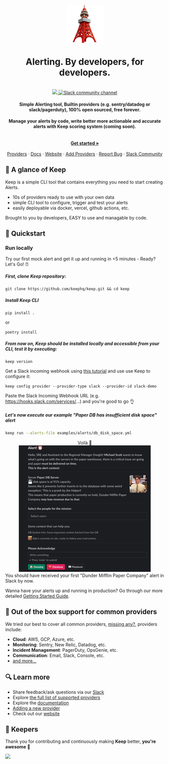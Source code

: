 <div align="center">
    <img src="/docs/static/img/keep.png?raw=true">
</div>

<h1 align="center">Alerting. By developers, for developers.</h1>
<br />
<div align="center">
    <a href="https://github.com/keephq/keep/blob/main/LICENSE">
        <img src="https://img.shields.io/github/license/keephq/keep" />
    </a>
    <a href="https://keephq.dev/slack">
        <img src="https://img.shields.io/badge/Chat-on%20Slack-blueviolet" alt="Slack community channel" />
    </a>
</div>

<h4 align="center">
Simple Alerting tool, Builtin providers (e.g. sentry/datadog or slack/pagerduty), 100% open sourced, free forever.
</h4>

<h4 align="center">
Manage your alerts by code, write better more actionable and accurate alerts with Keep scoring system (coming soon).
</h4>

<p align="center">
    <br />
    <a href="https://keephq.wiki/" rel="dofollow"><strong>Get started »</strong></a>
    <br />
    <br />
    <a href="https://github.com/keephq/keep/tree/main/keep/providers">Providers</a>
    ·
    <a href="https://keephq.wiki/">Docs</a>
    ·
    <a href="https://keephq.dev">Website</a>
    ·
    <a href="https://keephq.wiki/providers/new-provider">Add Providers</a>
    ·
    <a href="https://github.com/keephq/keep/issues/new?assignees=&labels=bug&template=bug_report.md&title=">Report Bug</a>
    ·
    <a href="https://keephq.dev/slack">Slack Community</a>
</p>

## 🗼 A glance of Keep

Keep is a simple CLI tool that contains everything you need to start creating Alerts.

-   10s of providers ready to use with your own data
-   simple CLI tool to configure, trigger and test your alerts
-   easily deployable via docker, vercel, github actions, etc.

Brought to you by developers, EASY to use and managable by code.

## 🚀 Quickstart

### Run locally
Try our first mock alert and get it up and running in <5 minutes - Ready? Let's Go! ⏰

<h5>First, clone Keep repository:</h5>

```shell
git clone https://github.com/keephq/keep.git && cd keep
```

<h5>Install Keep CLI</h5>

```shell
pip install .
```
or
```shell
poetry install
```

<h5>From now on, Keep should be installed locally and accessible from your CLI, test it by executing:</h5>

```
keep version
```

Get a Slack incoming webhook using [this tutorial](https://api.slack.com/messaging/webhooks) and use use Keep to configure it:

```
keep config provider --provider-type slack --provider-id slack-demo
```
Paste the Slack Incoming Webhook URL (e.g. https://hooks.slack.com/services/...) and you're good to go 👌

<h5>Let's now execute our example "Paper DB has insufficient disk space" alert</h5>

```bash
keep run --alerts-file examples/alerts/db_disk_space.yml
```

<div align="center">
    Voilà 🥳
    <br />
    <img src="/docs/static/img/alert-example.png">
</div>
You should have received your first "Dunder Mifflin Paper Company" alert in Slack by now.

Wanna have your alerts up and running in production? Go through our more detailed [Getting Started Guide](https://keephq.wiki/getting-started).

## 🚨 Out of the box support for common providers

We tried our best to cover all common providers, [missing any?](https://github.com/keephq/keep/issues/new?assignees=&labels=feature,provider&template=feature_request.md&title=Missing%20PROVIDER_NAME), providers include:

-   **Cloud**: AWS, GCP, Azure, etc.
-   **Monitoring**: Sentry, New Relic, Datadog, etc.
-   **Incident Management**: PagerDuty, OpsGenie, etc.
-   **Communication**: Email, Slack, Console, etc.
-   [and more...](https://github.com/keephq/keep/tree/main/keep/providers)

## 🔍 Learn more

-   Share feedback/ask questions via our [Slack](https://keephq.dev/slack)
-   Explore [the full list of supported providers](https://github.com/keephq/keep/tree/main/keep/providers)
-   Explore the [documentation](https://keephq.wiki)
-   [Adding a new provider](https://keephq.wiki/providers/new-provider)
-   Check out our [website](https://www.keephq.dev)

## 🫵 Keepers

Thank you for contributing and continuously making <b>Keep</b> better, <b>you're awesome</b> 🫶

<a href="https://github.com/keephq/keep/graphs/contributors">
  <img src="https://contrib.rocks/image?repo=keephq/keep" />
</a>
